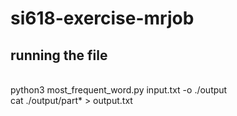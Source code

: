 # si618-exercise-mrjob

## running the file
<br> python3 most_frequent_word.py input.txt -o ./output
<br> cat ./output/part* > output.txt
